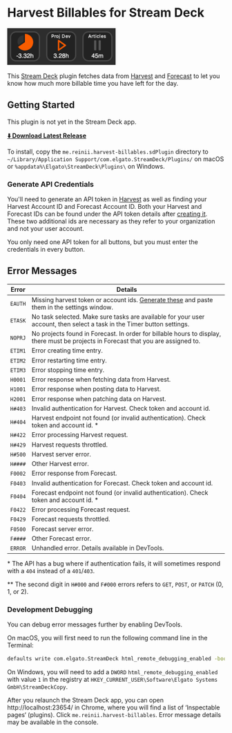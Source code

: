 # Harvest Billables for Stream Deck

![](docs/icons.png)

This [Stream Deck][stream-deck] plugin fetches data from [Harvest][harvest] and [Forecast][forecast]
to let you know how much more billable time you have left for the day.

## Getting Started

This plugin is not yet in the Stream Deck app.

**[:arrow_down: Download Latest Release](https://github.com/reiniiriarios/stream-deck-billables-harvest/releases/latest)**

To install, copy the `me.reinii.harvest-billables.sdPlugin` directory to
`~/Library/Application Support/com.elgato.StreamDeck/Plugins/` on macOS or
`%appdata%\Elgato\StreamDeck\Plugins\` on Windows.

### Generate API Credentials

You'll need to generate an API token in [Harvest][harvest-api] as well
as finding your Harvest Account ID and Forecast Account ID. Both your Harvest and Forecast IDs
can be found under the API token details after [creating it][harvest-api]. These two additional
ids are necessary as they refer to your organization and not your user account.

You only need one API token for all buttons, but you must enter the credentials in every button.

[stream-deck]: https://www.elgato.com/en/welcome-to-stream-deck
[harvest]: https://www.getharvest.com/
[forecast]: https://www.getharvest.com/forecast
[harvest-api]: https://id.getharvest.com/developers

## Error Messages

Error|Details
---|---
`EAUTH`|Missing harvest token or account ids. [Generate these][harvest-api] and paste them in the settings window.
`ETASK`|No task selected. Make sure tasks are available for your user account, then select a task in the Timer button settings.
`NOPRJ`|No projects found in Forecast. In order for billable hours to display, there must be projects in Forecast that you are assigned to.
`ETIM1`|Error creating time entry.
`ETIM2`|Error restarting time entry.
`ETIM3`|Error stopping time entry.
`H0001`|Error response when fetching data from Harvest.
`H1001`|Error response when posting data to Harvest.
`H2001`|Error response when patching data on Harvest.
`H#403`|Invalid authentication for Harvest. Check token and account id.
`H#404`|Harvest endpoint not found (or invalid authentication). Check token and account id. \*
`H#422`|Error processing Harvest request.
`H#429`|Harvest requests throttled.
`H#500`|Harvest server error.
`H####`|Other Harvest error.
`F0002`|Error response from Forecast.
`F0403`|Invalid authentication for Forecast. Check token and account id.
`F0404`|Forecast endpoint not found (or invalid authentication). Check token and account id. \*
`F0422`|Error processing Forecast request.
`F0429`|Forecast requests throttled.
`F0500`|Forecast server error.
`F####`|Other Forecast error.
`ERROR`|Unhandled error. Details available in DevTools.

\* The API has a bug where if authentication fails, it will sometimes respond
with a `404` instead of a `401`/`403`.

\*\* The second digit in `H#000` and `F#000` errors refers to `GET`, `POST`, or `PATCH` (0, 1, or 2).

### Development Debugging

You can debug error messages further by enabling DevTools.

On macOS, you will first need to run the following command line in the Terminal:

```sh
defaults write com.elgato.StreamDeck html_remote_debugging_enabled -bool YESCopy
```

On Windows, you will need to add a `DWORD` `html_remote_debugging_enabled` with value `1` in the registry at `HKEY_CURRENT_USER\Software\Elgato Systems GmbH\StreamDeckCopy`.

After you relaunch the Stream Deck app, you can open http://localhost:23654/ in Chrome, where you will find a list of ‘Inspectable pages‘ (plugins). Click `me.reinii.harvest-billables`. Error message details may be available in the console.

